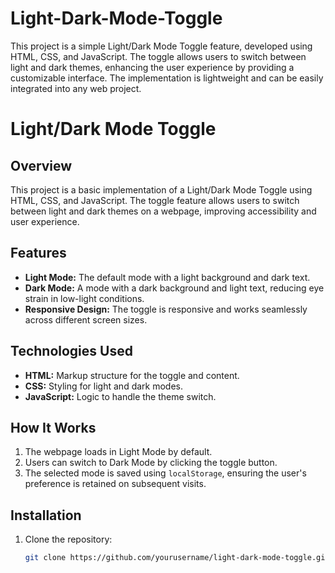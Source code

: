 # Light-Dark-Mode-Toggle
This project is a simple Light/Dark Mode Toggle feature, developed using HTML, CSS, and JavaScript. The toggle allows users to switch between light and dark themes, enhancing the user experience by providing a customizable interface. The implementation is lightweight and can be easily integrated into any web project.

# Light/Dark Mode Toggle

## Overview

This project is a basic implementation of a Light/Dark Mode Toggle using HTML, CSS, and JavaScript. The toggle feature allows users to switch between light and dark themes on a webpage, improving accessibility and user experience.

## Features

- **Light Mode:** The default mode with a light background and dark text.
- **Dark Mode:** A mode with a dark background and light text, reducing eye strain in low-light conditions.
- **Responsive Design:** The toggle is responsive and works seamlessly across different screen sizes.

## Technologies Used

- **HTML:** Markup structure for the toggle and content.
- **CSS:** Styling for light and dark modes.
- **JavaScript:** Logic to handle the theme switch.

## How It Works

1. The webpage loads in Light Mode by default.
2. Users can switch to Dark Mode by clicking the toggle button.
3. The selected mode is saved using `localStorage`, ensuring the user's preference is retained on subsequent visits.

## Installation

1. Clone the repository:
   ```bash
   git clone https://github.com/yourusername/light-dark-mode-toggle.git
